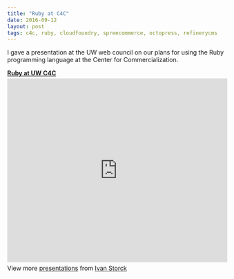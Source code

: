 ```yaml
---
title: "Ruby at C4C"
date: 2016-09-12
layout: post
tags: c4c, ruby, cloudfoundry, spreecommerce, octopress, refinerycms
---
```

I gave a presentation at the UW web council on our plans for using the Ruby programming language at the Center for Commercialization.

<div style="width:510px" id="__ss_9680493"> <strong style="display:block;margin:12px 0 4px"><a href="http://www.slideshare.net/ivanoats/ruby-presso-web-council" title="Ruby at UW C4C" target="_blank">Ruby at UW C4C</a></strong> <iframe src="http://www.slideshare.net/slideshow/embed_code/9680493?rel=0" width="510" height="426" frameborder="0" marginwidth="0" marginheight="0" scrolling="no"></iframe> <div style="padding:5px 0 12px"> View more <a href="http://www.slideshare.net/" target="_blank">presentations</a> from <a href="http://www.slideshare.net/ivanoats" target="_blank">Ivan Storck</a> </div> </div>

